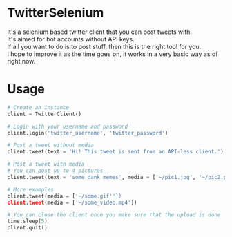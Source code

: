 # TwitterSelenium

It's a selenium based twitter client that you can post tweets with.  
It's aimed for bot accounts without API keys.  
If all you want to do is to post stuff, then this is the right tool for you.  
I hope to improve it as the time goes on, it works in a very basic way as of right now.

# Usage
```py
# Create an instance
client = TwitterClient()

# Login with your username and password
client.login('twitter_username', 'twitter_password')

# Post a tweet without media
client.tweet(text = 'Hi! This tweet is sent from an API-less client.')

# Post a tweet with media
# You can post up to 4 pictures
client.tweet(text = 'some dank memes', media = ['~/pic1.jpg', '~/pic2.png'])

# More examples
client.tweet(media = ['~/some.gif''])
client.tweet(media = ['~/some_video.mp4'])

# You can close the client once you make sure that the upload is done
time.sleep(5)
client.quit()
```
